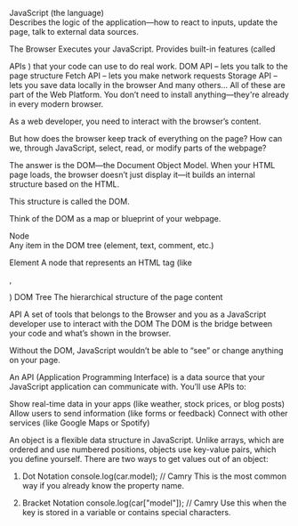 JavaScript (the language)	
Describes the logic of the application—how to react to inputs, update the page, talk to external data sources.

The Browser	
Executes your JavaScript. Provides built-in features (called 

APIs
) that your code can use to do real work.
DOM API – lets you talk to the page structure
Fetch API – lets you make network requests
Storage API – lets you save data locally in the browser
And many others...
All of these are part of the Web Platform. You don’t need to install anything—they're already in every modern browser.

As a web developer, you need to interact with the browser’s content.

But how does the browser keep track of everything on the page?
How can we, through JavaScript, select, read, or modify parts of the webpage?

The answer is the DOM—the Document Object Model.
When your HTML page loads, the browser doesn’t just display it—it builds an internal structure based on the HTML.

This structure is called the DOM.

Think of the DOM as a map or blueprint of your webpage.

Node	
Any item in the DOM tree (element, text, comment, etc.)

Element	
A node that represents an HTML tag (like 

<p>, <div>)
DOM Tree	
The hierarchical structure of the page content

API	
A set of tools that belongs to the Browser and you as a JavaScript developer use to interact with the DOM
The DOM is the bridge between your code and what’s shown in the browser.

Without the DOM, JavaScript wouldn’t be able to “see” or change anything on your page.

An API (Application Programming Interface) is a data source that your JavaScript application can communicate with.
You’ll use APIs to:

Show real-time data in your apps (like weather, stock prices, or blog posts)
Allow users to send information (like forms or feedback)
Connect with other services (like Google Maps or Spotify)

An object is a flexible data structure in JavaScript. Unlike arrays, which are ordered and use numbered positions, objects use key-value pairs, which you define yourself.
There are two ways to get values out of an object:

1. Dot Notation
console.log(car.model); // Camry
This is the most common way if you already know the property name.

2. Bracket Notation
console.log(car["model"]); // Camry
Use this when the key is stored in a variable or contains special characters.